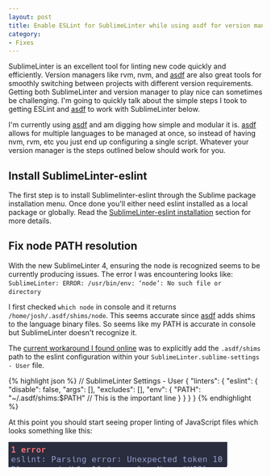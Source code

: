 ```yaml
---
layout: post
title: Enable ESLint for SublimeLinter while using asdf for version management
category:
- Fixes
---
```


SublimeLinter is an excellent tool for linting new code quickly and efficiently. Version managers like rvm, nvm, and [asdf](https://github.com/asdf-vm/asdf) are also great tools for smoothly switching between projects with different version requirements. Getting both SublimeLinter and version manager to play nice can sometimes be challenging. I'm going to quickly talk about the simple steps I took to getting ESLint and [asdf](https://github.com/asdf-vm/asdf) to work with SublimeLinter below.
<!--excerpt-->

I'm currently using [asdf](https://github.com/asdf-vm/asdf) and am digging how simple and modular it is. [asdf](https://github.com/asdf-vm/asdf) allows for multiple languages to be managed at once, so instead of having nvm, rvm, etc you just end up configuring a single script. Whatever your version manager is the steps outlined below should work for you.

## Install SublimeLinter-eslint

The first step is to install Sublimelinter-eslint through the Sublime package installation menu. Once done you'll either need eslint installed as a local package or globally. Read the [SublimeLinter-eslint installation](https://github.com/SublimeLinter/SublimeLinter-eslint#installation) section for more details.

## Fix node PATH resolution
With the new SublimeLinter 4, ensuring the node is recognized seems to be currently producing issues. The error I was encountering looks like: <code>SublimeLinter: ERROR: /usr/bin/env: ‘node’: No such file or directory</code>

I first checked <code>which node</code> in console and it returns <code>/home/josh/.asdf/shims/node</code>. This seems accurate since [asdf](https://github.com/asdf-vm/asdf) adds shims to the language binary files. So seems like my PATH is accurate in console but SublimeLinter doesn't recognize it. 

The [current workaround I found online](https://github.com/SublimeLinter/SublimeLinter-eslint/issues/205#issuecomment-370229955) was to explicitly add the <code>.asdf/shims</code> path to the eslint configuration within your <code>SublimeLinter.sublime-settings - User</code> file.

{% highlight json %}
// SublimeLinter Settings - User
{
  "linters": {
    "eslint": {
      "disable": false,
      "args": [],
      "excludes": [],
      "env": {
        "PATH": "~/.asdf/shims:$PATH" // This is the important line
      }
    }
  }
}
{% endhighlight %}

At this point you should start seeing proper linting of JavaScript files which looks something like this:

![SublimeLinter-eslint example](/img/2018/eslint-sublime.png)
